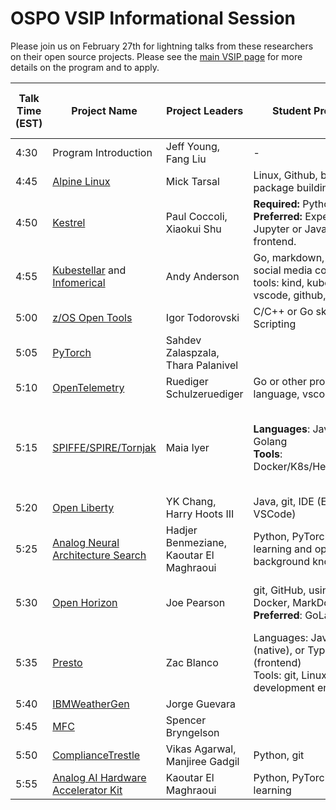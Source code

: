# OSPO VSIP Informational Session

Please join us on February 27th for lightning talks from these researchers on their open source projects. Please see the [main VSIP page](https://ospo.cc.gatech.edu/vsip/) for more details on the program and to apply. 

| **Talk Time (EST)** | **Project Name**                                             | **Project Leaders**                 | **Student Prerequisites**                                    | **Special Computing Resources R**equired                     | **Lightning Talk Slides** |
| ------------------- | ------------------------------------------------------------ | ----------------------------------- | ------------------------------------------------------------ | ------------------------------------------------------------ | ------------------------- |
| 4:30                | Program Introduction                                         | Jeff Young, Fang Liu                | -                                                            | -                                                            | Slides                    |
| 4:45                | [Alpine Linux](https://alpinelinux.org)                      | Mick Tarsal                         | Linux, Github, bash scripting, package building              |                                                              | [Slides](https://github.com/gt-ospo/summer-internship-program/blob/a7b1b451bfb2a57894395ad6d66c4f956fccd7b6/2024/project_slides/ibm_alpine_tarsal.pdf)                |
| 4:50                | [Kestrel](https://github.com/opencybersecurityalliance/kestrel-lang) | Paul Coccoli, Xiaokui Shu           | **Required:** Python, git. **Preferred:** Experience with Jupyter or Javascript and frontend. |                                                              | [Slides](https://github.com/gt-ospo/summer-internship-program/blob/a7b1b451bfb2a57894395ad6d66c4f956fccd7b6/2024/project_slides/ibm_kestrel_coccoli.pdf)                |
| 4:55                | [Kubestellar](https://kubestellar.io/infomercial) and [Infomerical](https://kubestellar.io/infomercial) | Andy Anderson                       | Go, markdown, HTML, css, social media content creation. <br />tools: kind, kubernetes, vscode, github, git | Webex client, Mac, Windows WSL                               | [Slides](https://github.com/gt-ospo/summer-internship-program/blob/a7b1b451bfb2a57894395ad6d66c4f956fccd7b6/2024/project_slides/ibm_kubestellar_anderson.pdf)                    |
| 5:00                | [z/OS Open Tools](https://github.com/ZOSOpenTools)           | Igor Todorovski                     | C/C++ or Go skills,Git,Shell Scripting                       |                                                            | [Slides](https://github.com/gt-ospo/summer-internship-program/blob/a7b1b451bfb2a57894395ad6d66c4f956fccd7b6/2024/project_slides/ibm_zos_todorovski.pdf)                    |
| 5:05                | [PyTorch](https://github.com/pytorch/)                       | Sahdev Zalaspzala,  Thara Palanivel |                                                              |                                                              | [Slides](https://github.com/gt-ospo/summer-internship-program/blob/a7b1b451bfb2a57894395ad6d66c4f956fccd7b6/2024/project_slides/ibm_pytorch_zala.pdf)                    |
| 5:10                | [OpenTelemetry](https://github.com/open-telemetry)                                                | Ruediger Schulzeruediger            | Go or other programming language, vscode, github, git        |                                                              | [Slides](https://github.com/gt-ospo/summer-internship-program/blob/a7b1b451bfb2a57894395ad6d66c4f956fccd7b6/2024/project_slides/ibm_opentelemetry_schulze.pdf)                    |
| 5:15                | [SPIFFE/SPIRE/Tornjak](https://github.com/spiffe/tornjak)    | Maia Iyer                           | **Languages**: Javascript or Golang<br />**Tools**: Docker/K8s/Helm/Makefile/Git | Ability to build multi-architecture images <br />**Preferred**: Access to a k8s cluster | [Slides](https://github.com/gt-ospo/summer-internship-program/blob/a7b1b451bfb2a57894395ad6d66c4f956fccd7b6/2024/project_slides/ibm_tornjak_lyer.pdf)                    |
| 5:20                | [Open Liberty](https://openliberty.io/)                      | YK Chang, Harry Hoots III           | Java, git, IDE (Eclipse, VSCode)                             |                                                              | [Slides](https://github.com/gt-ospo/summer-internship-program/blob/a7b1b451bfb2a57894395ad6d66c4f956fccd7b6/2024/project_slides/ibm_openliberty_chang.pdf)                    |
| 5:25                | [Analog Neural Architecture Search](https://github.com/IBM/analog-nas)    | Hadjer Benmeziane, Kaoutar El Maghraoui  | Python, PyTorch, git, deep learning and optimization background knowledge | Linux, MacOS, Google Colab                      | [Slides](https://github.com/gt-ospo/summer-internship-program/blob/main/2024/project_slides/ibm-analognas-benmeziane.pdf)                    |
| 5:30                | [Open Horizon](https://lfedge.org/projects/open-horizon/)    | Joe Pearson                         | git, GitHub, using make, using Docker, MarkDown.  <br />**Preferred**: GoLang and Scala | Ability to run “multi-arch” containers.                      | [Slides](https://github.com/gt-ospo/summer-internship-program/blob/a7b1b451bfb2a57894395ad6d66c4f956fccd7b6/2024/project_slides/ibm_openhorizon_pearson.pdf)                    |
| 5:35                | [Presto](https://github.com/prestodb/presto)                 | Zac Blanco                          | Languages: Java, C++ (native), or Typescript (frontend)<br />Tools: git, Linux/MacOS development environment |                                                              | [Slides](https://github.com/gt-ospo/summer-internship-program/blob/a7b1b451bfb2a57894395ad6d66c4f956fccd7b6/2024/project_slides/ibm_presto_blanco.pdf)                    |
| 5:40                | [IBMWeatherGen](https://github.com/IBM/IBMWeatherGen/)       | Jorge Guevara                       |                                                              |                                                              | [Slides](https://github.com/gt-ospo/summer-internship-program/blob/a7b1b451bfb2a57894395ad6d66c4f956fccd7b6/2024/project_slides/ibm_weathergen_guevara.pdf)                    |
| 5:45                | [MFC](https://github.com/MFlowCode)                                                          | Spencer Bryngelson                  |                                                              |                                                              |                           |
| 5:50                | [ComplianceTrestle](https://github.com/oscal-compass/compliance-trestle) | Vikas Agarwal, Manjiree Gadgil      | Python, git                                                  |                                                              | [Slides](https://github.com/gt-ospo/summer-internship-program/blob/main/2024/project_slides/ibm_trestle_mgadgil.pdf)                    |
| 5:55                | [Analog AI Hardware Accelerator Kit](https://github.com/IBM/aihwkit) | Kaoutar El Maghraoui      | Python, PyTorch, git, Deep learning                                             |                                                              | [Slides](https://github.com/gt-ospo/summer-internship-program/blob/main/2024/project_slides/ibm_analogahak_maghraoui.pdf)                    |
